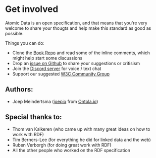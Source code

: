 # Get involved

Atomic Data is an open specification, and that means that you're very welcome to share your thougts and help make this standard as good as possible.

Things you can do:

- Clone the [Book Repo](https://github.com/ontola/atomic-data/) and read some of the inline comments, which might help start some discussions
- Drop an [issue on Github](https://github.com/ontola/atomic-data/issues) to share your suggestions or critisism
- Join the [Discord server](https://discord.gg/ZspQv8) for voice / text chat
- Support our suggested [W3C Community Group](https://www.w3.org/community/blog/2020/06/22/proposed-group-atomic-data-community-group/)

## Authors:

- Joep Meindertsma ([joepio](https://github.com/joepio/) from [Ontola.io](https://ontola.io/))

## Special thanks to:

- Thom van Kalkeren (who came up with many great ideas on how to work with RDF)
- Tim Berners-Lee (for everything he did for linked data and the web)
- Ruben Verborgh (for doing great work with RDF)
- All the other people who worked on the RDF specification

